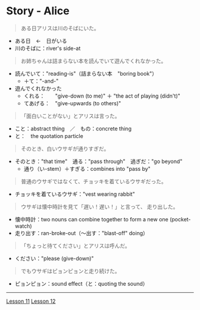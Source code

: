 # Story - Alice

> ある日アリスは川のそばにいた。

- ある日　←　日がいる
- 川のそばに：river's side-at

> お姉ちゃんは詰まらない本を読んでいて遊んでくれなかった。

- 読んでいて："reading-is"（詰まらない本　"boring book"）
	- ＋て："-and-"
- 遊んでくれなかった
	- くれる：　　"give-down (to me)" ＋ "the act of playing (didn't)"
	- てあげる：　"give-upwards (to others)"

> 「面白いことがない」とアリスは言った。

- こと：abstract thing　／　もの：concrete thing
- と：　the quotation particle

> そのとき、白いウサギが通りすぎだ。

- そのとき："that time"　通る："pass through"　過ぎだ："go beyond"
	- 通り（い-stem）＋すぎる：combines into "pass by"

> 普通のウサギではなくて、チョッキを着ているウサギだった。

- チョッキを着ているウサギ："vest wearing rabbit"

> ウサギは懐中時計を見て「遅い！遅い！」と言って、
> 走り出した。

- 懐中時計：two nouns can combine together to form a new one (pocket-watch)
- 走り出す：ran-broke-out（～出す："blast-off" doing）

> 「ちょっと待てください」とアリスは呼んだ。

- ください："please (give-down)"

> でもウサギはピョンピョンと走り続けた。

- ピョンピョン：sound effect（と：quoting the sound）

----

[Lesson 11](https://youtu.be/3X2ZCWazrDw?list=PLg9uYxuZf8x_A-vcqqyOFZu06WlhnypWj)
[Lesson 12](https://youtu.be/7dYT6Xf1BkA?list=PLg9uYxuZf8x_A-vcqqyOFZu06WlhnypWj)
